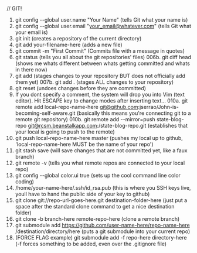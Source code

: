 // GIT!

001.    git config --global user.name "Your Name" (tells Git what your name is)
002.    git config --global user.email "your_email@whatever.com" (tells Git what your email is)
003.    git init (creates a repository of the current directory)
004.    git add your-filename-here (adds a new file)
005.    git commit -m "First Commit" (Commits file with a message in quotes)
006.    git status (tells you all about the git repositories' files)
006b.   git diff head (shows me whats different between whats getting committed and whats in there now)
007.    git add (stages changes to your repository BUT does not officially add them yet)
007b.   git add . (stages ALL changes to your repository)
008.    git reset (undoes changes before they are committed)
009.    If you dont specify a comment, the system will drop you into Vim (text editor).  Hit ESCAPE key to change modes after inserting text...
010a.	git remote add local-repo-name-here git@github.com:jserrao/John-is-becoming-self-aware.git (basically this means you're connecting git to a remote git repository)
010b.   git remote add --mirror=push state-blog-repo git@rcsm.beanstalkapp.com:/state-blog-repo.git (establishes that your local is going to push to the remote)
011.    git push local-repo-name-here master (pushes my local up to github, 'local-repo-name-here MUST be the name of your repo')
012.    git stash save (will save changes that are not committed yet, like a faux branch)
013.    git remote -v (tells you what remote repos are connected to your local repo)
014.    git config --global color.ui true (sets up the cool command line color coding)
015.    /home/your-name-here/.ssh/id_rsa.pub (this is where you SSH keys live, youll have to hand the public side of your key to github)
016.	git clone git://repo-url-goes-here.git destination-folder-here (just put a space after the standard clone command to get a nice destination folder)
017.    git clone -b branch-here remote-repo-here (clone a remote branch)
018.	git submodule add https://github.com/user-name-here/repo-name-here /destination/directory/here (puts a git submodule into your current repo)
019.	(FORCE FLAG example) git submodule add -f repo-here directory-here (-f forces something to be added, even over the .gitignore file)
